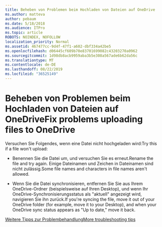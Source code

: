 ```yaml
---
title: Beheben von Problemen beim Hochladen von Dateien auf OneDrive
ms.author: matteva
author: pebaum
ms.date: 5/18/2018
ms.audience: ITPro
ms.topic: article
ROBOTS: NOINDEX, NOFOLLOW
localization_priority: Normal
ms.assetid: 467477cc-9d4f-47f1-a602-dbf334a42be5
ms.openlocfilehash: d06445cf609b70e83701699082c43203270a0962
ms.sourcegitcommit: 1d98db8acb9959aba3b5e308a567ade6b62da56c
ms.translationtype: MT
ms.contentlocale: de-DE
ms.lasthandoff: 08/22/2019
ms.locfileid: "36525149"
---
```

# <a name="fix-problems-uploading-files-to-onedrive"></a><span data-ttu-id="56866-102">Beheben von Problemen beim Hochladen von Dateien auf OneDrive</span><span class="sxs-lookup"><span data-stu-id="56866-102">Fix problems uploading files to OneDrive</span></span>

<span data-ttu-id="56866-103">Versuchen Sie Folgendes, wenn eine Datei nicht hochgeladen wird:</span><span class="sxs-lookup"><span data-stu-id="56866-103">Try this if a file won't upload:</span></span>
  
- <span data-ttu-id="56866-104">Benennen Sie die Datei um, und versuchen Sie es erneut.</span><span class="sxs-lookup"><span data-stu-id="56866-104">Rename the file and try again.</span></span> <span data-ttu-id="56866-105">Einige Dateinamen und Zeichen in Dateinamen sind nicht zulässig.</span><span class="sxs-lookup"><span data-stu-id="56866-105">Some file names and characters in file names aren't allowed.</span></span> 
    
- <span data-ttu-id="56866-106">Wenn Sie die Datei synchronisieren, entfernen Sie Sie aus Ihrem OneDrive-Ordner (beispielsweise auf Ihren Desktop), und wenn Ihr OneDrive-Synchronisierungsstatus als "aktuell" angezeigt wird, navigieren Sie ihn zurück.</span><span class="sxs-lookup"><span data-stu-id="56866-106">If you're syncing the file, move it out of your OneDrive folder (for example, move it to your Desktop), and when your OneDrive sync status appears as "Up to date," move it back.</span></span> 
    
[<span data-ttu-id="56866-107">Weitere Tipps zur Problembehandlung</span><span class="sxs-lookup"><span data-stu-id="56866-107">More troubleshooting tips</span></span>](https://go.microsoft.com/fwlink/?linkid=873155)
  


